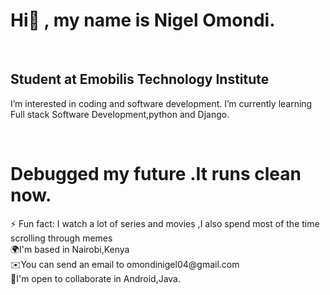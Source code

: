 <h1>Hi👋 , my name is  Nigel Omondi.</h1><br>
<h2>Student at Emobilis Technology Institute</h2>
<p> I’m interested in coding and software development.
  I’m currently learning Full stack Software Development,python and Django.</p><br>

<h1>Debugged my future .It runs clean now.</h1>  
 ⚡ Fun fact: I watch a lot of series and movies ,I also spend most of the time scrolling through memes<br>
🌍I'm based in Nairobi,Kenya<br>
✉️You can send an email to omondinigel04@gmail.com<br>
🤝I'm open to collaborate in Android,Java. 


<!---
ThatNigel/ThatNigel is a ✨ special ✨ repository because its `README.md` (this file) appears on your GitHub profile.
You can click the Preview link to take a look at your changes.
--->
